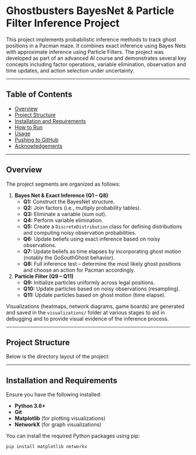 # Ghostbusters BayesNet & Particle Filter Inference Project

This project implements probabilistic inference methods to track ghost positions in a Pacman maze. It combines exact inference using Bayes Nets with approximate inference using Particle Filters. The project was developed as part of an advanced AI course and demonstrates several key concepts including factor operations, variable elimination, observation and time updates, and action selection under uncertainty.

---

## Table of Contents

- [Overview](#overview)
- [Project Structure](#project-structure)
- [Installation and Requirements](#installation-and-requirements)
- [How to Run](#how-to-run)
- [Usage](#usage)
- [Pushing to GitHub](#pushing-to-github)
- [Acknowledgements](#acknowledgements)

---

## Overview

The project segments are organized as follows:

1. **Bayes Net & Exact Inference (Q1 – Q8)**
   - **Q1:** Construct the BayesNet structure.
   - **Q2:** Join factors (i.e., multiply probability tables).
   - **Q3:** Eliminate a variable (sum out).
   - **Q4:** Perform variable elimination.
   - **Q5:** Create a `DiscreteDistribution` class for defining distributions and computing noisy observation probabilities.
   - **Q6:** Update beliefs using exact inference based on noisy observations.
   - **Q7:** Update beliefs as time elapses by incorporating ghost motion (notably the GoSouthGhost behavior).
   - **Q8:** Full inference test – determine the most likely ghost positions and choose an action for Pacman accordingly.
2. **Particle Filter (Q9 – Q11)**
   - **Q9:** Initialize particles uniformly across legal positions.
   - **Q10:** Update particles based on noisy observations (resampling).
   - **Q11:** Update particles based on ghost motion (time elapse).

Visualizations (heatmaps, network diagrams, game boards) are generated and saved in the `visualizations/` folder at various stages to aid in debugging and to provide visual evidence of the inference process.

---

## Project Structure

Below is the directory layout of the project:


---

## Installation and Requirements

Ensure you have the following installed:

- **Python 3.6+**
- **Git**
- **Matplotlib** (for plotting visualizations)
- **NetworkX** (for graph visualizations)

You can install the required Python packages using pip:

```bash
pip install matplotlib networkx
